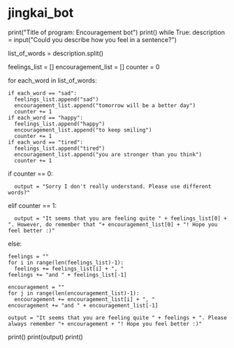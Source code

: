 # jingkai_bot
print("Title of program: Encouragement bot")
print()
while True:
  description = input("Could you describe how you feel in a sentence?")

  list_of_words = description.split()

  feelings_list = []
  encouragement_list = []
  counter = 0
  
  for each_word in list_of_words:
    
    if each_word == "sad":
      feelings_list.append("sad")
      encouragement_list.append("tomorrow will be a better day")
      counter += 1
    if each_word == "happy":
      feelings_list.append("happy")
      encouragement_list.append("to keep smiling")
      counter += 1
    if each_word == "tired":
      feelings_list.append("tired")
      encouragement_list.append("you are stronger than you think")
      counter += 1

  if counter == 0:
    
      output = "Sorry I don't really understand. Please use different words?"

  elif counter == 1:
    
      output = "It seems that you are feeling quite " + feelings_list[0] + ". However, do remember that "+ encouragement_list[0] + "! Hope you feel better :)"  

  else:

    feelings = ""    
    for i in range(len(feelings_list)-1):
      feelings += feelings_list[i] + ", "
    feelings += "and " + feelings_list[-1]
    
    encouragement = ""    
    for j in range(len(encouragement_list)-1):
      encouragement += encouragement_list[i] + ", "
    encouragement += "and " + encouragement_list[-1]

    output = "It seems that you are feeling quite " + feelings + ". Please always remember "+ encouragement + "! Hope you feel better :)"

  print()
  print(output)
  print()

  
